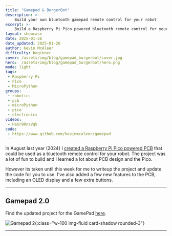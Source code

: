 ```yaml
---
title: "Gamepad & BurgerBot"
description: >-
    Build your own bluetooth gamepad remote control for your robot
excerpt: >-
    Build a Raspberry Pi Pico powered bluetooth remote control for your robot
layout: showcase
date: 2025-01-26
date_updated: 2025-01-26
author: Kevin McAleer
difficulty: beginner
cover: /assets/img/blog/gamepad_burgerbot/cover.jpg
hero:  /assets/img/blog/gamepad_burgerbot/hero.png
mode: light
tags:
 - Raspberry Pi
 - Pico
 - MicroPython
groups:
 - robotics
 - pcb
 - microPython
 - pico
 - electronics
videos:
 - HeGr8RnzVqk
code:
 - https://www.github.com/kevinmcaleer/gamepad
---
```


In August last year (2024) I [created a Raspberry Pi Pico powered PCB](/blog/gamepad2) that could be used as a bluetooth remote control for your robot. The project was a lot of fun to build and I learned a lot about PCB design and the Pico.

However its taken until this week for me to writeup the project and update the code for you to use. I've also added a few new features to the PCB, including an OLED display and a few extra buttons.

---

## Gamepad 2.0

Find the updated project for the GamePad [here](/blog/gamepad2).

![Gamepad 2](/assets/img/blog/gamepad2/gamepad01.jpg){:class="w-100 img-fluid card-shadow rounded-3"}

---
